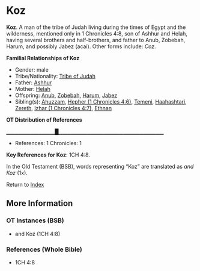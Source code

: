# Koz
**Koz**. 
A man of the tribe of Judah living during the times of Egypt and the wilderness, mentioned only in 1 Chronicles 4:8, son of Ashhur and Helah, having several brothers and half-brothers, and father to Anub, Zobebah, Harum, and possibly Jabez (acai). 
Other forms include: 
*Coz*. 




**Familial Relationships of Koz**


* Gender: male
* Tribe/Nationality: [Tribe of Judah](../../../groups/md/acai/Judah.md)
* Father: [Ashhur](Ashhur.md)
* Mother: [Helah](Helah.md)
* Offspring: [Anub](Anub.md), [Zobebah](Zobebah.md), [Harum](Harum.md), [Jabez](Jabez.md)
* Sibling(s): [Ahuzzam](Ahuzzam.md), [Hepher (1 Chronicles 4:6)](Hepher.2.md), [Temeni](Temeni.md), [Haahashtari](Haahashtari.md), [Zereth](Zereth.md), [Izhar (1 Chronicles 4:7)](Izhar.2.md), [Ethnan](Ethnan.md)


**OT Distribution of References**

▁▁▁▁▁▁▁▁▁▁▁▁█▁▁▁▁▁▁▁▁▁▁▁▁▁▁▁▁▁▁▁▁▁▁▁▁▁▁
* References: 1 Chronicles: 1



**Key References for Koz**: 
1CH 4:8. 


In the Old Testament (BSB), words representing “Koz” are translated as 
*and Koz* (1x). 




Return to [Index](00-Index.md)

## More Information

### OT Instances (BSB)

* and Koz (1CH 4:8)



### References (Whole Bible)

* 1CH 4:8



